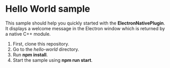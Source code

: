 # Hello World sample
This sample should help you quickly started with the **ElectronNativePlugin**. 
It displays a welcome message in the Electron window which is returned by a native C++ module.

1. First, clone this repository.
2. Go to the *hello-world* directory.
3. Run **npm install**.
4. Start the sample using **npm run start**.
